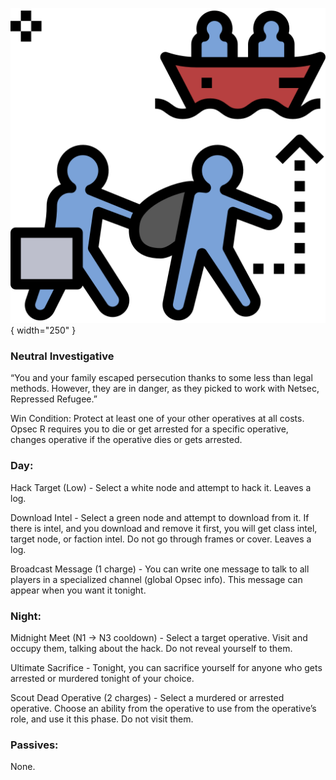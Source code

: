 ![repressedrefugee.png](Images/repressedrefugee.png){ width="250" }

### **Neutral Investigative**

“You and your family escaped persecution thanks to some less than legal methods. However, they are in danger, as they picked to work with Netsec, Repressed Refugee.”

Win Condition: Protect at least one of your other operatives at all costs. Opsec R requires you to die or get arrested for a specific operative, changes operative if the operative dies or gets arrested.

### **Day:**

Hack Target (Low) - Select a white node and attempt to hack it. Leaves a log.

Download Intel - Select a green node and attempt to download from it. If there is intel, and you download and remove it first, you will get class intel, target node, or faction intel. Do not go through frames or cover. Leaves a log.

Broadcast Message (1 charge) - You can write one message to talk to all players in a specialized channel (global Opsec info). This message can appear when you want it tonight.

### **Night:**

Midnight Meet (N1 -> N3 cooldown) - Select a target operative. Visit and occupy them, talking about the hack. Do not reveal yourself to them.

Ultimate Sacrifice - Tonight, you can sacrifice yourself for anyone who gets arrested or murdered tonight of your choice.

Scout Dead Operative (2 charges) - Select a murdered or arrested operative. Choose an ability from the operative to use from the operative’s role, and use it this phase. Do not visit them.

### **Passives:**

None.